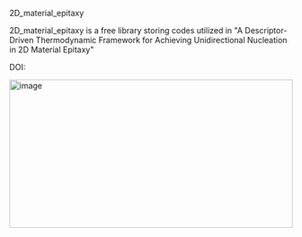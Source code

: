 2D_material_epitaxy

2D_material_epitaxy is a free library storing codes utilized in "A Descriptor-Driven Thermodynamic Framework for Achieving Unidirectional Nucleation in 2D Material Epitaxy"

DOI:

<img width="504" height="263" alt="image" src="https://github.com/user-attachments/assets/21364516-0e96-4914-8534-b0970b623fc9" />
